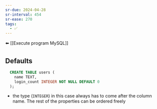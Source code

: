 ```yaml
---
sr-due: 2024-04-28
sr-interval: 454
sr-ease: 270
tags:
  - ✅
---
```


⬅️ [[Execute program MySQL]]

## Defaults
```sql
  CREATE TABLE users (
    name TEXT,
    login_count INTEGER NOT NULL DEFAULT 0
  );
```
- the type (`INTEGER`) in this case always has to come after the column name. The rest of the properties can be ordered freely